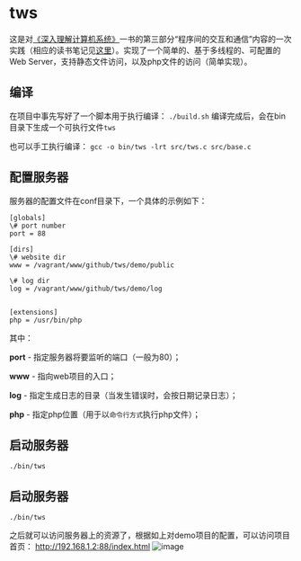 # tws
这是对<a href="http://csapp.cs.cmu.edu/">《深入理解计算机系统》</a>一书的第三部分“程序间的交互和通信”内容的一次实践（相应的读书笔记见<a href="https://github.com/woojean/woojean.github.io/blob/master/blogs/%E3%80%8A%E6%B7%B1%E5%85%A5%E7%90%86%E8%A7%A3%E8%AE%A1%E7%AE%97%E6%9C%BA%E7%B3%BB%E7%BB%9F%E3%80%8B%E8%AF%BB%E4%B9%A6%E7%AC%94%E8%AE%B0.md">这里</a>）。实现了一个简单的、基于多线程的、可配置的Web Server，支持静态文件访问，以及php文件的访问（简单实现）。

## 编译
在项目中事先写好了一个脚本用于执行编译：
```./build.sh```
编译完成后，会在bin目录下生成一个可执行文件`tws`

也可以手工执行编译：
```gcc -o bin/tws -lrt src/tws.c src/base.c```

## 配置服务器
服务器的配置文件在conf目录下，一个具体的示例如下：
```
[globals]
\# port number
port = 88

[dirs]
\# website dir
www = /vagrant/www/github/tws/demo/public

\# log dir
log = /vagrant/www/github/tws/demo/log


[extensions]
php = /usr/bin/php
```
其中： 

**port** - 指定服务器将要监听的端口（一般为80）； 

**www**  - 指向web项目的入口； 

**log**  - 指定生成日志的目录（当发生错误时，会按日期记录日志）； 

**php**  - 指定php位置（用于以`命令行方式`执行php文件）； 


## 启动服务器
```./bin/tws```


## 启动服务器
```./bin/tws```

之后就可以访问服务器上的资源了，根据如上对demo项目的配置，可以访问项目首页：
http://192.168.1.2:88/index.html
![image](https://github.com/woojean/tws/blob/master/images/html.png)

